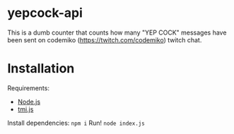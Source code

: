# yepcock-api
 
This is a dumb counter that counts how many "YEP COCK" messages have been sent on codemiko (https://twitch.com/codemiko) twitch chat.

# Installation

Requirements: 

- [Node.js](https://nodejs.org)
- [tmi.js](https://github.com/tmijs/tmi.js)

Install dependencies: `npm i`
Run! `node index.js`
